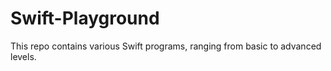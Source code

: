 # Swift-Playground
This repo contains various Swift programs, ranging from basic to advanced levels.
